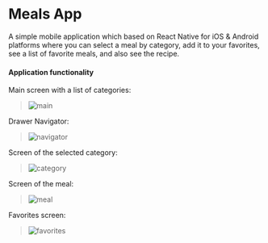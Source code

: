 # Meals App
A simple mobile application which based on React Native for iOS & Android platforms where you can select a meal by category, add it to your favorites, see a list of favorite meals, and also see the recipe.

#### Application functionality
Main screen with a list of categories:
>![main](https://user-images.githubusercontent.com/92255786/211364589-db556524-ed10-4e69-b0ff-84130bdf582a.PNG)

Drawer Navigator:
>![navigator](https://user-images.githubusercontent.com/92255786/211364594-4c5c3dbe-9190-47d4-971d-a09c09fe8d93.PNG)

Screen of the selected category:
>![category](https://user-images.githubusercontent.com/92255786/211364596-2319db06-4695-419d-9fcb-d15b8dc85c47.PNG)

Screen of the meal:
>![meal](https://user-images.githubusercontent.com/92255786/211364600-55b6ce1f-2e34-4102-a513-cafc26ddeb69.PNG)

Favorites screen:
>![favorites](https://user-images.githubusercontent.com/92255786/211364601-66eab7cb-a5e1-42b3-9f34-ac2ef60d7c82.PNG)
